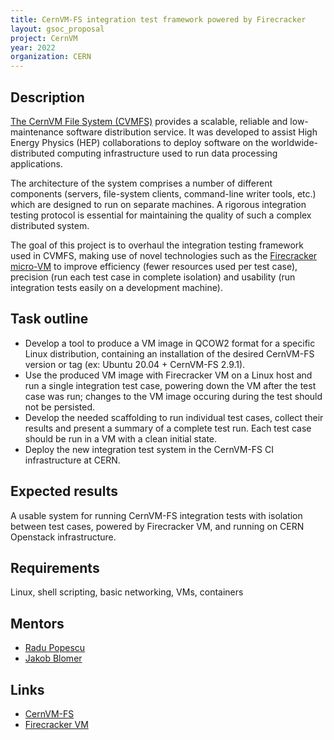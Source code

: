 ```yaml
---
title: CernVM-FS integration test framework powered by Firecracker
layout: gsoc_proposal
project: CernVM
year: 2022
organization: CERN
---
```


## Description

[The CernVM File System (CVMFS)](https://cernvm.cern.ch/fs) provides a scalable,
reliable and low-maintenance software distribution service. It was developed to
assist High Energy Physics (HEP) collaborations to deploy software on the
worldwide-distributed computing infrastructure used to run data processing
applications.

The architecture of the system comprises a number of different components
(servers, file-system clients, command-line writer tools, etc.) which are
designed to run on separate machines. A rigorous integration testing protocol is
essential for maintaining the quality of such a complex distributed system.

The goal of this project is to overhaul the integration testing framework used
in CVMFS, making use of novel technologies such as the [Firecracker
micro-VM](https://firecracker-microvm.github.io/) to improve efficiency (fewer
resources used per test case), precision (run each test case in complete
isolation) and usability (run integration tests easily on a development
machine).

## Task outline
* Develop a tool to produce a VM image in QCOW2 format for a specific Linux
  distribution, containing an installation of the desired CernVM-FS version or
  tag (ex: Ubuntu 20.04 + CernVM-FS 2.9.1).
* Use the produced VM image with Firecracker VM on a Linux host and run a single
  integration test case, powering down the VM after the test case was run; changes to the VM image occuring during the test should not be persisted.
* Develop the needed scaffolding to run individual test cases, collect their
  results and present a summary of a complete test run. Each test case should be run in a VM with a clean initial state.
* Deploy the new integration test system in the CernVM-FS CI infrastructure at
  CERN.

## Expected results

A usable system for running CernVM-FS integration tests with isolation
between test cases, powered by Firecracker VM, and running on CERN Openstack
infrastructure.

## Requirements
Linux, shell scripting, basic networking, VMs, containers

## Mentors
  * [Radu Popescu](mailto:radu.popescu@cern.ch)
  * [Jakob Blomer](mailto:jakob.blomer@cern.ch)

## Links
  * [CernVM-FS](https://cernvm.cern.ch/fs)
  * [Firecracker VM](https://firecracker-microvm.github.io/)
